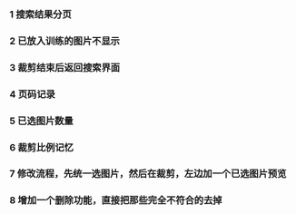 ### 1 搜索结果分页
### 2 已放入训练的图片不显示
### 3 裁剪结束后返回搜索界面
### 4 页码记录
### 5 已选图片数量
### 6 裁剪比例记忆
### 7 修改流程，先统一选图片，然后在裁剪，左边加一个已选图片预览
### 8 增加一个删除功能，直接把那些完全不符合的去掉